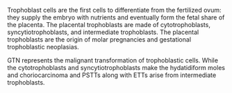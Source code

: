 Trophoblast cells are the first cells to differentiate from the fertilized ovum: they supply the embryo with nutrients and eventually form the fetal share of the placenta. The placental trophoblasts are made of cytotrophoblasts, syncytiotrophoblasts, and intermediate trophoblasts. The placental trophoblasts are the origin of molar pregnancies and gestational trophoblastic neoplasias.

GTN represents the malignant transformation of trophoblastic cells. While the cytotrophoblasts and syncytiotrophoblasts make the hydatidiform moles and choriocarcinoma and PSTTs along with ETTs arise from intermediate trophoblasts.